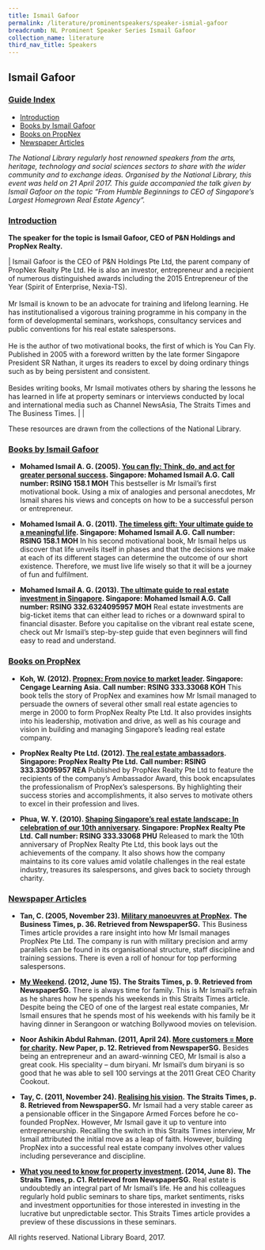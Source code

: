 ```yaml
---
title: Ismail Gafoor
permalink: /literature/prominentspeakers/speaker-ismial-gafoor
breadcrumb: NL Prominent Speaker Series Ismail Gafoor
collection_name: literature
third_nav_title: Speakers
---
```


## **Ismail Gafoor**

<h3><u>Guide Index</u></h3>

* <u>Introduction</u>
* <u>Books by Ismail Gafoor</u>
* <u>Books on PropNex</u>
* <u>Newspaper Articles</u>

_The National Library regularly host renowned speakers from the arts, heritage, technology and social sciences sectors to share with the wider community and to exchange ideas. Organised by the National Library, this event was held on 21 April 2017. This guide accompanied the talk given by Ismail Gafoor on the topic “From Humble Beginnings to CEO of Singapore’s Largest Homegrown Real Estate Agency”._

<h3><u>Introduction</u></h3>

**The speaker for the topic is Ismail Gafoor, CEO of P&N Holdings and PropNex Realty.**

| Ismail Gafoor is the CEO of P&N Holdings Pte Ltd, the parent company of PropNex Realty Pte Ltd. He is also an investor, entrepreneur and a recipient of numerous distinguished awards including the 2015 Entrepreneur of the Year (Spirit of Enterprise, Nexia-TS). <br><br>Mr Ismail is known to be an advocate for training and lifelong learning. He has institutionalised a vigorous training programme in his company in the form of developmental seminars, workshops, consultancy services and public conventions for his real estate salespersons. <br><br> He is the author of two motivational books, the first of which is You Can Fly. Published in 2005 with a foreword written by the late former Singapore President SR Nathan, it urges its readers to excel by doing ordinary things such as by being persistent and consistent. <br><br> Besides writing books, Mr Ismail motivates others by sharing the lessons he has learned in life at property seminars or interviews conducted by local and international media such as Channel NewsAsia, The Straits Times and The Business Times. | <ing src="/images/literature/prominentspeakers/Ismail-Guide-Pic.png" style="width: 50vw;"> |

 

These resources are drawn from the collections of the National Library.

 

<h3><u>Books by Ismail Gafoor</u></h3>
 

* **Mohamed Ismail A. G. (2005). [You can fly: Think, do, and act for greater personal success](http://eservice.nlb.gov.sg/item_holding.aspx?bid=12563083). Singapore: Mohamed Ismail A.G.**
**Call number: RSING 158.1 MOH**
This bestseller is Mr Ismail’s first motivational book. Using a mix of analogies and personal anecdotes, Mr Ismail shares his views and concepts on how to be a successful person or entrepreneur.
 

* **Mohamed Ismail A. G. (2011). [The timeless gift: Your ultimate guide to a meaningful life](http://eservice.nlb.gov.sg/item_holding.aspx?bid=14308844). Singapore: Mohamed Ismail A.G.**
**Call number: RSING 158.1 MOH**
In his second motivational book, Mr Ismail helps us discover that life unveils itself in phases and that the decisions we make at each of its different stages can determine the outcome of our short existence. Therefore, we must live life wisely so that it will be a journey of fun and fulfilment.
 

* **Mohamed Ismail A. G. (2013). [The ultimate guide to real estate investment in Singapore](http://eservice.nlb.gov.sg/item_holding.aspx?bid=200132008). Singapore: Mohamed Ismail A.G.**
**Call number: RSING 332.6324095957 MOH**
Real estate investments are big-ticket items that can either lead to riches or a downward spiral to financial disaster. Before you capitalise on the vibrant real estate scene, check out Mr Ismail’s step-by-step guide that even beginners will find easy to read and understand.
 

 

<h3><u>Books on PropNex</u></h3>
 

* **Koh, W. (2012). [Propnex: From novice to market leader](http://eservice.nlb.gov.sg/item_holding.aspx?bid=14631947). Singapore: Cengage Learning Asia.**
**Call number: RSING 333.33068 KOH**
This book tells the story of PropNex and examines how Mr Ismail managed to persuade the owners of several other small real estate agencies to merge in 2000 to form PropNex Realty Pte Ltd. It also provides insights into his leadership, motivation and drive, as well as his courage and vision in building and managing Singapore’s leading real estate company.
 

* **PropNex Realty Pte Ltd. (2012). [The real estate ambassadors](http://eservice.nlb.gov.sg/item_holding.aspx?bid=14633260). Singapore: PropNex Realty Pte Ltd.**
**Call number: RSING 333.33095957 REA**
Published by PropNex Realty Pte Ltd to feature the recipients of the company’s Ambassador Award, this book encapsulates the professionalism of PropNex’s salespersons. By highlighting their success stories and accomplishments, it also serves to motivate others to excel in their profession and lives.
 

* **Phua, W. Y. (2010). [Shaping Singapore’s real estate landscape: In celebration of our 10th anniversary](http://eservice.nlb.gov.sg/item_holding.aspx?bid=13689087). Singapore: PropNex Realty Pte Ltd.**
**Call number: RSING 333.33068 PHU**
Released to mark the 10th anniversary of PropNex Realty Pte Ltd, this book lays out the achievements of the company. It also shows how the company maintains to its core values amid volatile challenges in the real estate industry, treasures its salespersons, and gives back to society through charity.
 

 

<h3><u>Newspaper Articles</u></h3>
 

* **Tan, C. (2005, November 23). [Military manoeuvres at PropNex](http://eresources.nlb.gov.sg/newspapers/Digitised/Article/biztimes20051123-1.2.45.3).**
**The Business Times, p. 36. Retrieved from NewspaperSG.**
This Business Times article provides a rare insight into how Mr Ismail manages PropNex Pte Ltd. The company is run with military precision and army parallels can be found in its organisational structure, staff discipline and training sessions. There is even a roll of honour for top performing salespersons.
 

* **[My Weekend](http://eresources.nlb.gov.sg/newspapers/Digitised/Article/straitstimes20120615-2.2.72.8.9). (2012, June 15).**
**The Straits Times, p. 9. Retrieved from NewspaperSG.**
There is always time for family. This is Mr Ismail’s refrain as he shares how he spends his weekends in this Straits Times article. Despite being the CEO of one of the largest real estate companies, Mr Ismail ensures that he spends most of his weekends with his family be it having dinner in Serangoon or watching Bollywood movies on television.
 

* **Noor Ashikin Abdul Rahman. (2011, April 24). [More customers = More for charity](http://eresources.nlb.gov.sg/newspapers/Digitised/Article/newpaper20110424-1.2.3.7.1).**
**New Paper, p. 12. Retrieved from NewspaperSG.**
Besides being an entrepreneur and an award-winning CEO, Mr Ismail is also a great cook. His speciality – dum biryani. Mr Ismail’s dum biryani is so good that he was able to sell 100 servings at the 2011 Great CEO Charity Cookout.
 

* **Tay, C. (2011, November 24). [Realising his vision](http://eresources.nlb.gov.sg/newspapers/Digitised/Article/straitstimes20111124-1.2.101.5).**
**The Straits Times, p. 8. Retrieved from NewspaperSG.**
Mr Ismail had a very stable career as a pensionable officer in the Singapore Armed Forces before he co-founded PropNex. However, Mr Ismail gave it up to venture into entrepreneurship. Recalling the switch in this Straits Times interview, Mr Ismail attributed the initial move as a leap of faith. However, building PropNex into a successful real estate company involves other values including perseverance and discipline.
 

* **[What you need to know for property investment](http://eresources.nlb.gov.sg/newspapers/Digitised/Article/straitstimes20140608-1.2.89). (2014, June 8).**
**The Straits Times, p. C1. Retrieved from NewspaperSG.**
Real estate is undoubtedly an integral part of Mr Ismail’s life. He and his colleagues regularly hold public seminars to share tips, market sentiments, risks and investment opportunities for those interested in investing in the lucrative but unpredictable sector. This Straits Times article provides a preview of these discussions in these seminars.
 

All rights reserved. National Library Board, 2017.